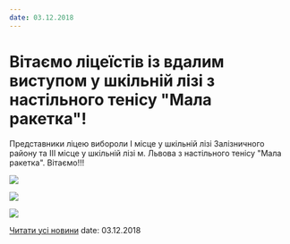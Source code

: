 ```yaml
---
date: 03.12.2018
---
```

# Вітаємо ліцеїстів із вдалим виступом у шкільній лізі з настільного тенісу &quot;Мала ракетка&quot;!

Представники ліцею вибороли І місце у шкільній лізі Залізничного району та ІІІ місце у шкільній лізі м. Львова з настільного тенісу "Мала ракетка". Вітаємо!!!

![](/images/blog/вітаємо-ліцеїстів-із-вдалим-виступом-у-шкільній-лізі-з/img_20181203_112547_hht.jpg)

![](/images/blog/вітаємо-ліцеїстів-із-вдалим-виступом-у-шкільній-лізі-з/img_20181203_112624.jpg)

![](/images/blog/вітаємо-ліцеїстів-із-вдалим-виступом-у-шкільній-лізі-з/img_20181203_112627.jpg)

[Читати усі новини](/news)
date: 03.12.2018
